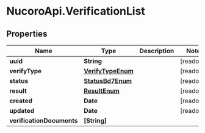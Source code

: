 # NucoroApi.VerificationList

## Properties

Name | Type | Description | Notes
------------ | ------------- | ------------- | -------------
**uuid** | **String** |  | [readonly] 
**verifyType** | [**VerifyTypeEnum**](VerifyTypeEnum.md) |  | [readonly] 
**status** | [**StatusBd7Enum**](StatusBd7Enum.md) |  | [readonly] 
**result** | [**ResultEnum**](ResultEnum.md) |  | [readonly] 
**created** | **Date** |  | [readonly] 
**updated** | **Date** |  | [readonly] 
**verificationDocuments** | **[String]** |  | 


